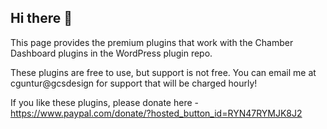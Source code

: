 ## Hi there 👋

This page provides the premium plugins that work with the Chamber Dashboard plugins in the WordPress plugin repo.

These plugins are free to use, but support is not free. You can email me at cguntur@gcsdesign for support that will be charged hourly!

If you like these plugins, please donate here - https://www.paypal.com/donate/?hosted_button_id=RYN47RYMJK8J2

<!--

**Here are some ideas to get you started:**

🙋‍♀️ A short introduction - what is your organization all about?
🌈 Contribution guidelines - how can the community get involved?
👩‍💻 Useful resources - where can the community find your docs? Is there anything else the community should know?
🍿 Fun facts - what does your team eat for breakfast?
🧙 Remember, you can do mighty things with the power of [Markdown](https://docs.github.com/github/writing-on-github/getting-started-with-writing-and-formatting-on-github/basic-writing-and-formatting-syntax)
-->
